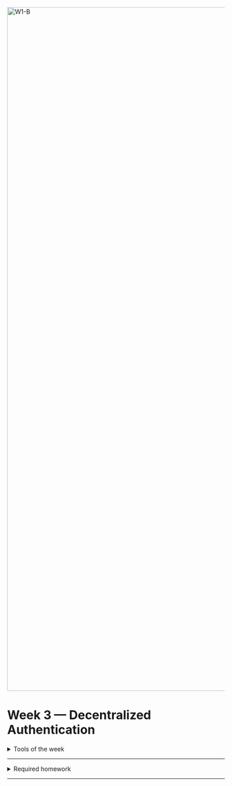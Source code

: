 <img width="1584" alt="W1-B" src="https://user-images.githubusercontent.com/123767474/224489595-4ae26e56-cc89-402e-94b5-be118180bac4.png">


# Week 3 — Decentralized Authentication

<details>

<summary>Tools of the week</summary>

- `Amazon Cognito`: It is a managed service provided by AWS that enables you to add user sign-up, sign-in, and access control to your web and mobile apps. One of the key features of Cognito is User Pools. <br> A user pool is a user directory in Cognito that allows you to create and manage a set of app users, including their sign-up, sign-in, and authentication details. It provides features such as user registration, authentication, and account recovery.

- `AWS Amplify`: It is a development platform offered by Amazon Web Services (AWS) that allows developers to quickly and easily create and deploy web and mobile applications. It provides a set of tools and services for building cloud-powered applications using popular frameworks like React, Angular, Vue, and more. Features include - Authentication, APIs, analytics and hosting.
 
</details>

---

<details>
<summary>Required homework</summary>

#### 1.  Create a new user pool in Amazon cognito:
    <br>

    - Configure sign-in experience:
      - Provider types: Cognito user pool.
      - Cognito user pool sign-in options: Email.
    - Configure security requirements:
      - Password policy mode: cruddur-user-poo
      - MFA enforcement: No MFA.
      - Self-service account recovery: Self-service account recovery.
      - Delivery method for user account recovery messages: Email only.
    - Configure sign-up experience:
      - Self-registration: Enable Self-registration
      - Cognito-assisted verification and confirmation: Enable it.
      - Attributes to verify: Send email message, verify email address.
      - Keep original attribute value active when an update is pending : Enabled
      - Additional required attributes: name, preferred_username
    - Configure message delivery:
      - Email provider: Send email with Cognito
    - Integrate your app:

      - User pool name: cruddur-userpool
      - App type: Public client
      - App client name: cruddur
      - Client secret: Don't generate a client secret. <br>

      Review and create!<br/>

#### 2.  Setting up cognito: <br/>

    - Install AWS amplify in `/frontend-react`:
      ```sh
      npm i aws-amplify --save
      ```
    - Go into `app.js`:
      ```js
      import { Amplify } from 'aws-amplify';
      Amplify.configure({
          "AWS_PROJECT_REGION": process.env.REACT_APP_AWS_PROJECT_REGION,
          "aws_cognito_region": process.env.REACT_APP_AWS_COGNITO_REGION,
          "aws_user_pools_id": process.env.REACT_APP_AWS_USER_POOLS_ID,
          "aws_user_pools_web_client_id": process.env.REACT_APP_CLIENT_ID,
          "oauth": {},
      Auth: {
          // We are not using an Identity Pool
          // identityPoolId: process.env.REACT_APP_IDENTITY_POOL_ID, // REQUIRED - Amazon Cognito Identity Pool ID
          region: process.env.REACT_APP_AWS_PROJECT_REGION,           // REQUIRED - Amazon Cognito Region
          userPoolId: process.env.REACT_APP_AWS_USER_POOLS_ID,         // OPTIONAL - Amazon Cognito User Pool ID
          userPoolWebClientId: process.env.REACT_APP_CLIENT_ID,   // OPTIONAL - Amazon Cognito Web Client ID (26-char alphanumeric string)
      }
      });
      ```
    - Setup in `gitpod.yaml`:
      ```yaml
      REACT_APP_AWS_PROJECT_REGION: "$(AWS_DEFAULT_REGION)"
      REACT_APP_AWS_COGNITO_REGION: "$(AWS_DEFAULT_REGION)"
      REACT_APP_AWS_USER_POOLS_ID: "user_pool_id"
      REACT_APP_CLIENT_ID: "app_client_id"
      ```
    - Conditionally show components based on logged in or logged out: <br/>

      Go to `HomeFeedPage.js`

      ```js
      import { Auth } from "aws-amplify";

      //Replace check auth function

      // check if we are authenticated
      const checkAuth = async () => {
        Auth.currentAuthenticatedUser({
          // Optional, By default is false.
          // If set to true, this call will send a
          // request to Cognito to get the latest user data
          bypassCache: false,
        })
          .then((user) => {
            console.log("user", user);
            return Auth.currentAuthenticatedUser();
          })
          .then((cognito_user) => {
            setUser({
              display_name: cognito_user.attributes.name,
              handle: cognito_user.attributes.preferred_username,
            });
          })
          .catch((err) => console.log(err));
      };
      ```

    - Update `ProfileInfo.js`:

      ```js
      //TODO Authentication, :
      import { Auth } from "aws-amplify";

      //replace const signOut
      const signOut = async () => {
        try {
          await Auth.signOut({ global: true });
          window.location.href = "/";
        } catch (error) {
          console.log("error signing out: ", error);
        }
      };
      ```

#### 3.  Implementing Custom Signin Page:

    - Go to `src/pages/SigninPage.js`:

      ```js
      //TODO authentication
      //replace cookie with
      import { Auth } from "aws-amplify";

      //Replace onsubmit function
      const onsubmit = async (event) => {
        setErrors("");
        event.preventDefault();
        Auth.signIn(email, password)
          .then((user) => {
            console.log("user", user);
            localStorage.setItem(
              "access_token",
              user.signInUserSession.accessToken.jwtToken
            );
            window.location.href = "/";
          })
          .catch((error) => {
            if (error.code == "UserNotConfirmedException") {
              window.location.href = "/confirm";
            }
            setErrors("")(error.message);
          });
        return false;
      };
      ```

    - Go into cognito console and create user inside the the usergroup:
      - Alias attributes used to sign in: Enable Email
      - User name: spacecadet
      - Email address: asthaghosh.it @gmail.com
      - Password: Test#1234

    Note: we were unable to confirm the identity if the user through console we will use cli instead:

    ```sh
    aws cognito-idp admin-set-user-password --username spacecadet --password Test#1234 --user-pool-id [tbd] --permanent
    ```

#### 4.  Implementing Custom Signup Page:

    - Go to `src/pages/SignupPage.js`:

    ```js
      //TODO authentication
      //replace cookie with
      import { Auth } from "aws-amplify";

      //Replace onsubmit function

      const onsubmit = async (event) => {
        event.preventDefault();
        setErrors("");
        try {
          const { user } = await Auth.signUp({
            username: email,
            password: password,
            attributes: {
              name: name,
              email: email,
              preferred_username: username,
            },
            autoSignIn: {
              // optional - enables auto sign in after user is confirmed
              enabled: true,
            },
          });
          console.log(user);
          window.location.href = `/confirm?email=${email}`;
        } catch (error) {
          console.log(error);
          setErrors(error.message);
        }
        return false;
      };
      ```

#### 5.  Implementing Custom Conformation Page:

    - Go to `src/pages/ConformationPage.js`:

    ```js
      //TODO authentication
      //replace cookie with
      import { Auth } from "aws-amplify";

      //Replace the resend code
      const resend_code = async (event) => {
        setErrors("");
        try {
          await Auth.resendSignUp(email);
          console.log("code resent successfully");
          setCodeSent(true);
        } catch (err) {
          // does not return a code
          // does cognito always return english
          // for this to be an okay match?
          console.log(err);
          if (err.message == "Username cannot be empty") {
            setcognitoErrors(
              "You need to provide an email in order to send Resend Activation Code"
            );
          } else if (err.message == "Username/client id combination not found.") {
            setcognitoErrors("Email is invalid or cannot be found.");
          }
        }
      };

      //replace the onsubmit
      const onsubmit = async (event) => {
        event.preventDefault();
        setErrors("");
        try {
          await Auth.confirmSignUp(email, code);
          window.location.href = "/";
        } catch (error) {
          setErrors(error.message);
        }
        return false;
      };
    ```

#### 6.  Implementing Custom Recovery Page:

    - Go to `src/pages/RecoveryPage.js`:

    ```js
    import { Auth } from "aws-amplify";

    const onsubmit_send_code = async (event) => {
      event.preventDefault();
      setErrors("");
      Auth.forgotPassword(username)
        .then((data) => setFormState("confirm_code"))
        .catch((err) => setErrors(err.message));
      return false;
    };
    const onsubmit_confirm_code = async (event) => {
      event.preventDefault();
      setErrors("");
      if (password == passwordAgain) {
        Auth.forgotPasswordSubmit(username, code, password)
          .then((data) => setFormState("success"))
          .catch((err) => setErrors(err.message));
      } else {
        setCognitoErrors("Passwords do not match");
      }
      return false;
    };
    ```

#### 7.  Congito JWT Server side Verification:

    - Go to `src/pages/HomeFeedPage.js`:
      ```js
      // paste the code below above method: "GET" });
      headers: {
        Authorization: `Bearer ${localStorage.getItem("access_token")}`
      },
      ```
    - Get the header request in backend-flask, got to `app.py`:

      ```python
      # import library
      import sys

      #Modify cors
      cors = CORS(
        app,
        resources={r"/api/*": {"origins": origins}},
        headers=['Content-Type', 'Authorization'],
        expose_headers='Authorization',
        methods="OPTIONS,GET,HEAD,POST"
      )
      #To check if the token is being passed along
      #Add in def data_home():
      app.logger.debug('AUTH HEADER');
      app.logger.debug(AUTH HEADER);
      app.logger.debug(
        request.headers.get('Authorization')
      )
      #data = HomeActivities.run() #Logger = LOGGER
      #return data, 200
      #Once checked remove the part
      ```

    - Make a new folder and file as such `backend-flask/lib/cognito_jwt_token.py`:

      ```py
        import time
        import requests
        from jose import jwk, jwt
        from jose.exceptions import JOSEError
        from jose.utils import base64url_decode

        class FlaskAWSCognitoError(Exception):
            pass


        class TokenVerifyError(Exception):
          pass
          def extract_access_token(request_headers):
                access_token = None
                auth_header = request_headers.get("Authorization")
                if auth_header and " " in auth_header:
                    _, access_token = auth_header.split()
                return access_token


        class CognitoJwtToken:
            def __init__(self, user_pool_id, user_pool_client_id, region, request_client=None):
                self.region = region
                if not self.region:
                    raise FlaskAWSCognitoError("No AWS region provided")
                self.user_pool_id = user_pool_id
                self.user_pool_client_id = user_pool_client_id
                self.claims = None
                if not request_client:
                    self.request_client = requests.get
                else:
                    self.request_client = request_client
                self._load_jwk_keys()

            def _load_jwk_keys(self):
                keys_url = f"https://cognito-idp.{self.region}.amazonaws.com/{self.user_pool_id}/.well-known/jwks.json"
                try:
                    response = self.request_client(keys_url)
                    self.jwk_keys = response.json()["keys"]
                except requests.exceptions.RequestException as e:
                    raise FlaskAWSCognitoError(str(e)) from e

            @staticmethod
            def _extract_headers(token):
                try:
                    headers = jwt.get_unverified_headers(token)
                    return headers
                except JOSEError as e:
                    raise TokenVerifyError(str(e)) from e

            def _find_pkey(self, headers):
                kid = headers["kid"]
                # search for the kid in the downloaded public keys
                key_index = -1
                for i in range(len(self.jwk_keys)):
                    if kid == self.jwk_keys[i]["kid"]:
                        key_index = i
                        break
                if key_index == -1:
                    raise TokenVerifyError("Public key not found in jwks.json")
                return self.jwk_keys[key_index]

            @staticmethod
            def _verify_signature(token, pkey_data):
                try:
                    # construct the public key
                    public_key = jwk.construct(pkey_data)
                except JOSEError as e:
                    raise TokenVerifyError(str(e)) from e
                # get the last two sections of the token,
                # message and signature (encoded in base64)
                message, encoded_signature = str(token).rsplit(".", 1)
                # decode the signature
                decoded_signature = base64url_decode(encoded_signature.encode("utf-8"))
                # verify the signature
                if not public_key.verify(message.encode("utf8"), decoded_signature):
                    raise TokenVerifyError("Signature verification failed")

            @staticmethod
            def _extract_claims(token):
                try:
                    claims = jwt.get_unverified_claims(token)
                    return claims
                except JOSEError as e:
                    raise TokenVerifyError(str(e)) from e

            @staticmethod
            def _check_expiration(claims, current_time):
                if not current_time:
                    current_time = time.time()
                if current_time > claims["exp"]:
                    raise TokenVerifyError("Token is expired")  # probably another exception

            def _check_audience(self, claims):
                # and the Audience  (use claims['client_id'] if verifying an access token)
                audience = claims["aud"] if "aud" in claims else claims["client_id"]
                if audience != self.user_pool_client_id:
                    raise TokenVerifyError("Token was not issued for this audience")

            def verify(self, token, current_time=None):
                """ https://github.com/awslabs/aws-support-tools/blob/master/Cognito/decode-verify-jwt/decode-verify-jwt.py """
                if not token:
                    raise TokenVerifyError("No token provided")

                headers = self._extract_headers(token)
                pkey_data = self._find_pkey(headers)
                self._verify_signature(token, pkey_data)

                claims = self._extract_claims(token)
                self._check_expiration(claims, current_time)
                self._check_audience(claims)

                self.claims = claims
                return claims
      ```

    - Add envars in `docker-compose.yml`:
      ```yml
      AWS_COGNITO_USER_POOL_ID = "eu-west-1_XXX"
      AWS_COGNITO_USER_POOL_CLIENT_ID= "YYY"
      ```
    - Go to `app.py`, paste:

      ```py
      from lib.cognito_jwt_token import CognitoJwtToken, extract_access_token, TokenVerifyError

      #app = Flask(__name__)

      cognito_jwt_token =  CognitoJwtToken(
        user_pool_id=os.getenv("AWS_COGNITO_USER_POOL_ID"),
        user_pool_client_id=os.getenv("AWS_COGNITO_USER_POOL_CLIENT_ID"),
        region=os.getenv("AWS_DRFAULT_REGION"),
      )

      #def data_home():
        access_token = extract_access_token(request.headers)
        try:
            claims = cognito_jwt_token.verify(access_token)
            #authenticated request
            app.logger.debug("authenticated")
            app.logger.debug('claims')
            app.logger.debug(claims['username'])
            data = HomeActivities.run(cognito_user_id=claims['username'])
        except TokenVerifyError as e:
            #unauthenticated request
          app.logger.debug(e)
          app.logger.debug("unauthenticated")
      ```

    - Go to `services/home_activities.py`:

      ```py

          def run(cognito_user_id=None):

          #'replies': []
          #}
          #]
            if cognito_user_id != None:
              extra_crud = {
                'uuid': '248959df-3079-4947-b847-9e0892d1bab4',
                'handle':  'Wabisabi',
                'message': 'Finding beauty in the imperfection and impermanence of things.',
                'created_at': (now - timedelta(hours=1)).isoformat(),
                'expires_at': (now + timedelta(hours=12)).isoformat(),
                'likes': 90,
                'replies': []
              }

              results.insert(0,extra_crud)

      #span.set_attribute("app.result_length", len(results))
      #return results
      ```

    - Go to `src/components/Profileinfo.js`:
      ```js
      //try {
      //await Auth.signOut({ global: true });
      //window.location.href = "/"
      localStorage.removeItem("access_token");
      //} catch (error) {
      //console.log('error signing out: ', error);
      //}
 
      ```
      After login we would see something like this: 
      ![week_3](https://user-images.githubusercontent.com/123767474/224489434-3dc023dd-4dd9-49a0-a09a-756ef93b7904.png)
</details>

---
